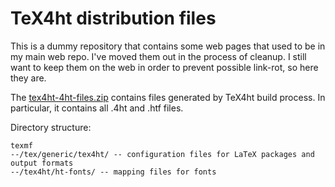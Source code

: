 # TeX4ht distribution files

This is a dummy repository that contains some web pages that used to be in my
main web repo. I've moved them out in the process of cleanup. I still want to keep them
on the web in order to prevent possible link-rot, so here they are.

The [tex4ht-4ht-files.zip](https://www.kodymirus.cz/files/tex4ht-4ht-files.zip) contains files generated by TeX4ht build process. In
particular, it contains all .4ht and .htf files.

Directory structure:

    texmf
    --/tex/generic/tex4ht/ -- configuration files for LaTeX packages and output formats
    --/tex4ht/ht-fonts/ -- mapping files for fonts

